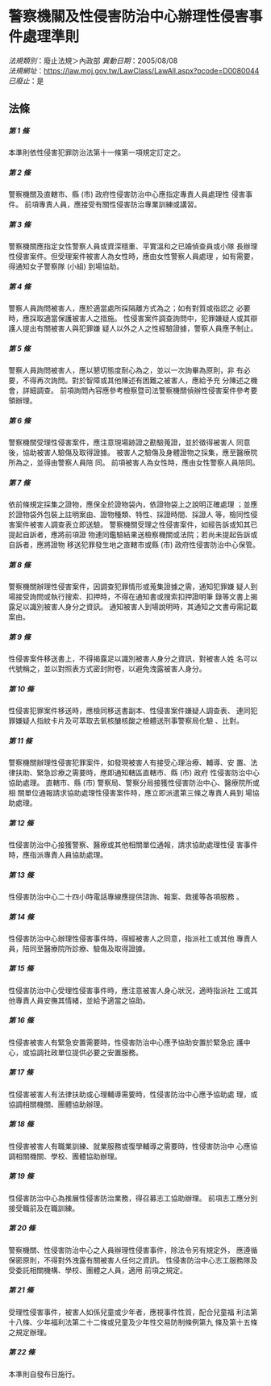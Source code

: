 # 警察機關及性侵害防治中心辦理性侵害事件處理準則

*法規類別*：廢止法規＞內政部
*異動日期*：2005/08/08  
*法規網址*：https://law.moj.gov.tw/LawClass/LawAll.aspx?pcode=D0080044
*已廢止*：是


## 法條
##### 第 1 條
本準則依性侵害犯罪防治法第十一條第一項規定訂定之。

##### 第 2 條
警察機關及直轄市、縣 (市) 政府性侵害防治中心應指定專責人員處理性
侵害事件。
前項專責人員，應接受有關性侵害防治專業訓練或講習。

##### 第 3 條
警察機關應指定女性警察人員或資深穩重、平實溫和之已婚偵查員或小隊
長辦理性侵害案件。但受理案件被害人為女性時，應由女性警察人員處理
，如有需要，得通知女子警察隊 (小組) 到場協助。

##### 第 4 條
警察人員詢問被害人，應於適當處所採隔離方式為之；如有對質或指認之
必要時，應採取適當保護被害人之措施。
性侵害案件調查詢問中，犯罪嫌疑人或其辯護人提出有關被害人與犯罪嫌
疑人以外之人之性經驗證據，警察人員應予制止。

##### 第 5 條
警察人員詢問被害人，應以懇切態度耐心為之，並以一次詢畢為原則，非
有必要，不得再次詢問。對於智障或其他陳述有困難之被害人，應給予充
分陳述之機會，詳細調查。
前項詢問內容應參考檢察暨司法警察機關偵辦性侵害案件參考要領辦理。

##### 第 6 條
警察機關受理性侵害案件，應注意現場跡證之勘驗蒐證，並於徵得被害人
同意後，協助被害人驗傷及取得證據。
被害人之驗傷及身體證物之採集，應至醫療院所為之，並得由警察人員陪
同。
前項被害人為女性時，應由女性警察人員陪同。

##### 第 7 條
依前條規定採集之證物，應保全於證物袋內，依證物袋上之說明正確處理
；並應於證物袋外包裝上註明案由、證物種類、特性、採證時間、採證人
等，檢同性侵害案件被害人調查表立即送驗。
警察機關受理之性侵害案件，如經告訴或知其已提起自訴者，應將前項證
物連同鑑驗結果送檢察機關或法院；若尚未提起告訴或自訴者，應將證物
移送犯罪發生地之直轄市或縣 (市) 政府性侵害防治中心保管。

##### 第 8 條
警察機關辦理性侵害案件，因調查犯罪情形或蒐集證據之需，通知犯罪嫌
疑人到場接受詢問或執行搜索、扣押時，不得在通知書或搜索扣押證明筆
錄等文書上揭露足以識別被害人身分之資訊。
通知被害人到場說明時，其通知之文書毋需記載案由。

##### 第 9 條
性侵害案件移送書上，不得揭露足以識別被害人身分之資訊，對被害人姓
名可以代號稱之，並以對照表方式密封附卷，以避免洩露被害人身分。

##### 第 10 條
性侵害犯罪案件移送時，應檢同移送書副本、性侵害案件嫌疑人調查表、
連同犯罪嫌疑人指紋卡片及可萃取去氧核醣核酸之檢體送刑事警察局化驗
、比對。

##### 第 11 條
警察機關辦理性侵害犯罪案件，如發現被害人有接受心理治療、輔導、安
置、法律扶助、緊急診療之需要時，應即通知轄區直轄市、縣 (市) 政府
性侵害防治中心協助處理。
直轄市、縣 (市) 警察局、警察分局接獲性侵害防治中心、醫療院所或相
關單位通報請求協助處理性侵害案件時，應立即派遣第三條之專責人員到
場協助處理。

##### 第 12 條
性侵害防治中心接獲警察、醫療或其他相關單位通報，請求協助處理性侵
害事件時，應指派專責人員協助處理。

##### 第 13 條
性侵害防治中心二十四小時電話專線應提供諮詢、報案、救援等各項服務
。

##### 第 14 條
性侵害防治中心辦理性侵害事件時，得經被害人之同意，指派社工或其他
專責人員，陪同至醫療院所診療、驗傷及取得證據。

##### 第 15 條
性侵害防治中心受理性侵害事件時，應注意被害人身心狀況，適時指派社
工或其他專責人員安撫其情緒，並給予適當之協助。

##### 第 16 條
性侵害被害人有緊急安置需要時，性侵害防治中心應予協助安置於緊急庇
護中心，或協調社政單位提供必要之安置服務。

##### 第 17 條
性侵害被害人有法律扶助或心理輔導需要時，性侵害防治中心應予協助處
理，或協調相關機關、團體協助辦理。

##### 第 18 條
性侵害被害人有職業訓練、就業服務或復學輔導之需要時，性侵害防治中
心應協調相關機關、學校、團體協助辦理。

##### 第 19 條
性侵害防治中心為推展性侵害防治業務，得召募志工協助辦理。
前項志工應分別接受職前及在職訓練。

##### 第 20 條
警察機關、性侵害防治中心之人員辦理性侵害事件，除法令另有規定外，
應遵循保密原則，不得對外洩露有關被害人任何之資訊。
性侵害防治中心志工服務隊及受委託相關機構、學校、團體之人員，適用
前項之規定。

##### 第 21 條
受理性侵害事件，被害人如係兒童或少年者，應視事件性質，配合兒童福
利法第十八條、少年福利法第二十二條或兒童及少年性交易防制條例第九
條及第十五條之規定辦理。

##### 第 22 條
本準則自發布日施行。


